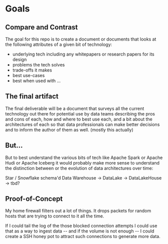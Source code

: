 # Goals

## Compare and Contrast
The goal for this repo is to create a document or documents that looks at the following attributes of a given bit of technology:

- underlying tech including any whitepapers or research papers for its design
- problems the tech solves
- trade-offs it makes
- best use-cases
- best when used with ...

## The final artifact

The final deliverable will be a document that surveys all the current technology out there for potential use by data teams describing the pros and cons of each, how and where to best use each, and a bit about the architectures of each so that data professionals can make better decisions and to inform the author of them as well. (mostly this actually)

## But...

But to best understand the various bits of tech like Apache Spark or Apache Hudi or Apache Iceberg it would probably make more sense to understand the distinction between
or the evolution of data architectures over time:

Star / Snowflake schema'd Data Warehouse -> DataLake -> DataLakeHouse -> tbd?

## Proof-of-Concept

My home firewall filters out a lot of things. It drops packets for random hosts that are trying to connect to it all the time.

If I could tail the log of the those blocked connection attempts I could use that as a way to ingest data -- and if the volume is not enough -- I could create a SSH honey pot to attract such connections to generate more data.
